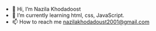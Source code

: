 - 👋 Hi, I’m Nazila Khodadoost
- 🌱 I’m currently learning html, css, JavaScript.
- 📫 How to reach me nazilakhodadoust2001@gmail.com

<!---
Nazilakhddst/Nazilakhddst is a ✨ special ✨ repository because its `README.md` (this file) appears on your GitHub profile.
You can click the Preview link to take a look at your changes.
--->

